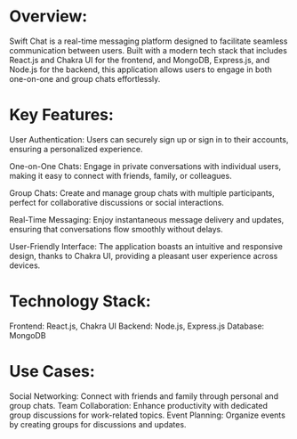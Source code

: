 # Overview: 
 Swift Chat is a real-time messaging platform designed to facilitate seamless communication between users. Built with a modern tech stack that includes React.js and Chakra UI for the frontend, and MongoDB, Express.js, and Node.js for the backend, this application allows users to engage in both one-on-one and group chats effortlessly.

# Key Features:

User Authentication: Users can securely sign up or sign in to their accounts, ensuring a personalized experience.

One-on-One Chats: Engage in private conversations with individual users, making it easy to connect with friends, family, or colleagues.

Group Chats: Create and manage group chats with multiple participants, perfect for collaborative discussions or social interactions.

Real-Time Messaging: Enjoy instantaneous message delivery and updates, ensuring that conversations flow smoothly without delays.

User-Friendly Interface: The application boasts an intuitive and responsive design, thanks to Chakra UI, providing a pleasant user experience across devices.

# Technology Stack:

Frontend: React.js, Chakra UI
Backend: Node.js, Express.js
Database: MongoDB

# Use Cases:

Social Networking: Connect with friends and family through personal and group chats.
Team Collaboration: Enhance productivity with dedicated group discussions for work-related topics.
Event Planning: Organize events by creating groups for discussions and updates.
